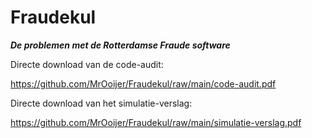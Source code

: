 # Fraudekul

_**De problemen met de Rotterdamse Fraude software**_



Directe download van de code-audit:

https://github.com/MrOoijer/Fraudekul/raw/main/code-audit.pdf

Directe download van het simulatie-verslag: 

https://github.com/MrOoijer/Fraudekul/raw/main/simulatie-verslag.pdf

